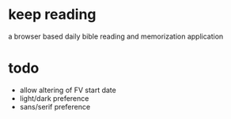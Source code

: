 # keep reading

a browser based daily bible reading and memorization application

# todo

  - allow altering of FV start date
  - light/dark preference
  - sans/serif preference

